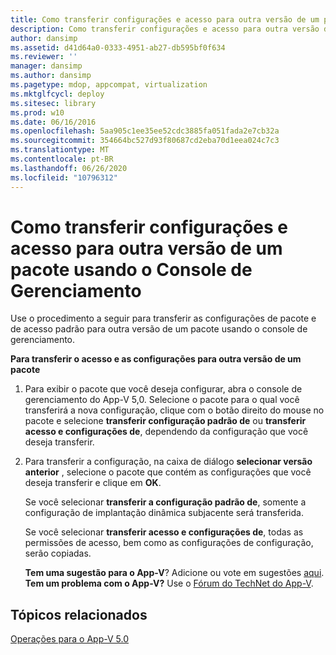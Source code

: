 ```yaml
---
title: Como transferir configurações e acesso para outra versão de um pacote usando o Console de Gerenciamento
description: Como transferir configurações e acesso para outra versão de um pacote usando o Console de Gerenciamento
author: dansimp
ms.assetid: d41d64a0-0333-4951-ab27-db595bf0f634
ms.reviewer: ''
manager: dansimp
ms.author: dansimp
ms.pagetype: mdop, appcompat, virtualization
ms.mktglfcycl: deploy
ms.sitesec: library
ms.prod: w10
ms.date: 06/16/2016
ms.openlocfilehash: 5aa905c1ee35ee52cdc3885fa051fada2e7cb32a
ms.sourcegitcommit: 354664bc527d93f80687cd2eba70d1eea024c7c3
ms.translationtype: MT
ms.contentlocale: pt-BR
ms.lasthandoff: 06/26/2020
ms.locfileid: "10796312"
---
```

# Como transferir configurações e acesso para outra versão de um pacote usando o Console de Gerenciamento


Use o procedimento a seguir para transferir as configurações de pacote e de acesso padrão para outra versão de um pacote usando o console de gerenciamento.

**Para transferir o acesso e as configurações para outra versão de um pacote**

1.  Para exibir o pacote que você deseja configurar, abra o console de gerenciamento do App-V 5,0. Selecione o pacote para o qual você transferirá a nova configuração, clique com o botão direito do mouse no pacote e selecione **transferir configuração padrão de** ou **transferir acesso e configurações de**, dependendo da configuração que você deseja transferir.

2.  Para transferir a configuração, na caixa de diálogo **selecionar versão anterior** , selecione o pacote que contém as configurações que você deseja transferir e clique em **OK**.

    Se você selecionar **transferir a configuração padrão de**, somente a configuração de implantação dinâmica subjacente será transferida.

    Se você selecionar **transferir acesso e configurações de**, todas as permissões de acesso, bem como as configurações de configuração, serão copiadas.

    **Tem uma sugestão para o App-V**? Adicione ou vote em sugestões [aqui](http://appv.uservoice.com/forums/280448-microsoft-application-virtualization). **Tem um problema com o App-V?** Use o [Fórum do TechNet do App-V](https://social.technet.microsoft.com/Forums/home?forum=mdopappv).

## Tópicos relacionados


[Operações para o App-V 5.0](operations-for-app-v-50.md)

 

 





